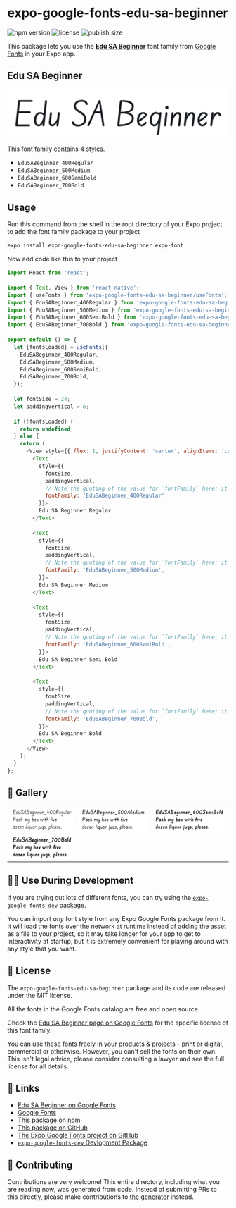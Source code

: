 # expo-google-fonts-edu-sa-beginner

![npm version](https://flat.badgen.net/npm/v/expo-google-fonts-edu-sa-beginner)
![license](https://flat.badgen.net/github/license/expo/google-fonts)
![publish size](https://flat.badgen.net/packagephobia/install/expo-google-fonts-edu-sa-beginner)

This package lets you use the [**Edu SA Beginner**](https://fonts.google.com/specimen/Edu+SA+Beginner) font family from [Google Fonts](https://fonts.google.com/) in your Expo app.

## Edu SA Beginner

![Edu SA Beginner](./font-family.png)

This font family contains [4 styles](#-gallery).

- `EduSABeginner_400Regular`
- `EduSABeginner_500Medium`
- `EduSABeginner_600SemiBold`
- `EduSABeginner_700Bold`

## Usage

Run this command from the shell in the root directory of your Expo project to add the font family package to your project
```sh
expo install expo-google-fonts-edu-sa-beginner expo-font
```

Now add code like this to your project
```js
import React from 'react';

import { Text, View } from 'react-native';
import { useFonts } from 'expo-google-fonts-edu-sa-beginner/useFonts';
import { EduSABeginner_400Regular } from 'expo-google-fonts-edu-sa-beginner/400Regular';
import { EduSABeginner_500Medium } from 'expo-google-fonts-edu-sa-beginner/500Medium';
import { EduSABeginner_600SemiBold } from 'expo-google-fonts-edu-sa-beginner/600SemiBold';
import { EduSABeginner_700Bold } from 'expo-google-fonts-edu-sa-beginner/700Bold';

export default () => {
  let [fontsLoaded] = useFonts({
    EduSABeginner_400Regular,
    EduSABeginner_500Medium,
    EduSABeginner_600SemiBold,
    EduSABeginner_700Bold,
  });

  let fontSize = 24;
  let paddingVertical = 6;

  if (!fontsLoaded) {
    return undefined;
  } else {
    return (
      <View style={{ flex: 1, justifyContent: 'center', alignItems: 'center' }}>
        <Text
          style={{
            fontSize,
            paddingVertical,
            // Note the quoting of the value for `fontFamily` here; it expects a string!
            fontFamily: 'EduSABeginner_400Regular',
          }}>
          Edu SA Beginner Regular
        </Text>

        <Text
          style={{
            fontSize,
            paddingVertical,
            // Note the quoting of the value for `fontFamily` here; it expects a string!
            fontFamily: 'EduSABeginner_500Medium',
          }}>
          Edu SA Beginner Medium
        </Text>

        <Text
          style={{
            fontSize,
            paddingVertical,
            // Note the quoting of the value for `fontFamily` here; it expects a string!
            fontFamily: 'EduSABeginner_600SemiBold',
          }}>
          Edu SA Beginner Semi Bold
        </Text>

        <Text
          style={{
            fontSize,
            paddingVertical,
            // Note the quoting of the value for `fontFamily` here; it expects a string!
            fontFamily: 'EduSABeginner_700Bold',
          }}>
          Edu SA Beginner Bold
        </Text>
      </View>
    );
  }
};

```

## 🔡 Gallery


||||
|-|-|-|
|![EduSABeginner_400Regular](.//400Regular/EduSABeginner_400Regular.ttf.png)|![EduSABeginner_500Medium](.//500Medium/EduSABeginner_500Medium.ttf.png)|![EduSABeginner_600SemiBold](.//600SemiBold/EduSABeginner_600SemiBold.ttf.png)||
|![EduSABeginner_700Bold](.//700Bold/EduSABeginner_700Bold.ttf.png)||||


## 👩‍💻 Use During Development

If you are trying out lots of different fonts, you can try using the [`expo-google-fonts-dev` package](https://github.com/freeboub/google-fonts/tree/master/font-packages/dev#readme).

You can import *any* font style from any Expo Google Fonts package from it. It will load the fonts
over the network at runtime instead of adding the asset as a file to your project, so it may take longer
for your app to get to interactivity at startup, but it is extremely convenient
for playing around with any style that you want.

## 📖 License

The `expo-google-fonts-edu-sa-beginner` package and its code are released under the MIT license.

All the fonts in the Google Fonts catalog are free and open source.

Check the [Edu SA Beginner page on Google Fonts](https://fonts.google.com/specimen/Edu+SA+Beginner) for the specific license of this font family.

You can use these fonts freely in your products & projects - print or digital, commercial or otherwise. However, you can't sell the fonts on their own. This isn't legal advice, please consider consulting a lawyer and see the full license for all details.

## 🔗 Links

- [Edu SA Beginner on Google Fonts](https://fonts.google.com/specimen/Edu+SA+Beginner)
- [Google Fonts](https://fonts.google.com/)
- [This package on npm](https://www.npmjs.com/package/expo-google-fonts-edu-sa-beginner)
- [This package on GitHub](https://github.com/freeboub/google-fonts/tree/master/font-packages/edu-sa-beginner)
- [The Expo Google Fonts project on GitHub](https://github.com/freeboub/google-fonts)
- [`expo-google-fonts-dev` Devlopment Package](https://github.com/freeboub/google-fonts/tree/master/font-packages/dev)

## 🤝 Contributing

Contributions are very welcome! This entire directory, including what you are reading now, was generated from code. Instead of submitting PRs to this directly, please make contributions to [the generator](https://github.com/freeboub/google-fonts/tree/master/packages/generator) instead.
